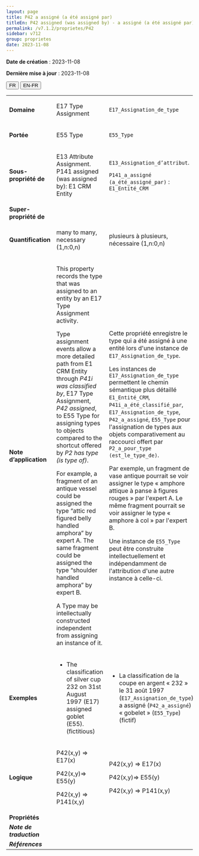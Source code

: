 ```yaml
---
layout: page
title: P42 a assigné (a été assigné par)
titleEn: P42 assigned (was assigned by) - a assigné (a été assigné par)
permalink: /v7.1.2/proprietes/P42
sidebar: v712
group: proprietes
date: 2023-11-08
---
```


**Date de création** : 2023-11-08

**Dernière mise à jour** : 2023-11-08

<div class="lang-buttons">
 <button id="fr" class="activate">FR</button>
 <button id="en-fr">EN-FR</button>
</div>

<table>
<tbody>
<tr>
<td><strong>Domaine</strong></td>
<td class="en">
<p>E17 Type Assignment</p>
</td>
<td>
<p><code class="language-plaintext highlighter-rouge">E17_Assignation_de_type</code></p>
</td>
</tr>
<tr>
<td><strong>Portée</strong></td>
<td class="en">
<p>E55 Type</p>
</td>
<td>
<p><code class="language-plaintext highlighter-rouge">E55_Type</code></p>
</td>
</tr>
<tr>
<td><strong>Sous-propriété de</strong></td>
<td class="en">
<p>E13 Attribute Assignment. P141 assigned (was assigned by): E1 CRM Entity</p>
</td>
<td>
<p><code class="language-plaintext highlighter-rouge">E13_Assignation_d’attribut</code>.</p>
<p><code class="language-plaintext highlighter-rouge">P141_a_assigné (a_été_assigné_par)</code> : <code class="language-plaintext highlighter-rouge">E1_Entité_CRM</code></p>
</td>
</tr>
<tr>
<td><strong>Super-propriété de</strong></td>
<td class="en">
</td>
<td>
</td>
</tr>
<tr>
<td><strong>Quantification</strong></td>
<td class="en">
<p>many to many, necessary (1,n:0,n)</p>
</td>
<td>
<p>plusieurs à plusieurs, nécessaire (1,n:0,n)</p>
</td>
</tr>
<tr>
<td><strong>Note d’application</strong></td>
<td class="en">
<p>This property records the type that was assigned to an entity by an E17 Type Assignment activity.</p>
<p>Type assignment events allow a more detailed path from E1 CRM Entity through <em>P41i was classified by</em>, E17 Type Assignment, <em>P42 assigned</em>, to E55 Type for assigning types to objects compared to the shortcut offered by <em>P2 has type (is type of)</em>.</p>
<p>For example, a fragment of an antique vessel could be assigned the type “attic red figured belly handled amphora” by expert A. The same fragment could be assigned the type “shoulder handled amphora” by expert B.</p>
<p>A Type may be intellectually constructed independent from assigning an instance of it.</p>
</td>
<td>
<p>Cette propriété enregistre le type qui a été assigné à une entité lors d'une instance de <code class="language-plaintext highlighter-rouge">E17_Assignation_de_type</code>.</p>
<p>Les instances de <code class="language-plaintext highlighter-rouge">E17_Assignation_de_type</code> permettent le chemin sémantique plus détaillé <code class="language-plaintext highlighter-rouge">E1_Entité_CRM</code>, <code class="language-plaintext highlighter-rouge">P41i_a_été_classifié_par</code>, <code class="language-plaintext highlighter-rouge">E17_Assignation_de_type</code>, <code class="language-plaintext highlighter-rouge">P42_a_assigné</code>, <code class="language-plaintext highlighter-rouge">E55_Type</code> pour l'assignation de types aux objets comparativement au raccourci offert par <code class="language-plaintext highlighter-rouge">P2_a_pour_type (est_le_type_de)</code>.</p>
<p>Par exemple, un fragment de vase antique pourrait se voir assigner le type « amphore attique à panse à figures rouges » par l'expert A. Le même fragment pourrait se voir assigner le type « amphore à col » par l'expert B.</p>
<p>Une instance de <code class="language-plaintext highlighter-rouge">E55_Type</code> peut être construite intellectuellement et indépendamment de l'attribution d'une autre instance à celle-ci.</p>
</td>
</tr>
<tr>
<td><strong>Exemples</strong></td>
<td class="en">
<ul>
<li><p>The classification of silver cup 232 on 31st August 1997 (E17) assigned goblet (E55). (fictitious) </p>
</li>
</ul>
</td>
<td>
<ul>
<li><p>La classification de la coupe en argent « 232 » le 31 août 1997 (<code class="language-plaintext highlighter-rouge">E17_Assignation_de_type</code>) a assigné (<code class="language-plaintext highlighter-rouge">P42_a_assigné</code>) « gobelet » (<code class="language-plaintext highlighter-rouge">E55_Type</code>) (fictif)</p>
</li>
</ul>
</td>
</tr>
<tr>
<td><strong>Logique</strong></td>
<td class="en">
<p>P42(x,y) ⇒ E17(x)</p>
<p>P42(x,y)⇒ E55(y)</p>
<p>P42(x,y) ⇒ P141(x,y) </p>
</td>
<td>
<p>P42(x,y) ⇒ E17(x)</p>
<p>P42(x,y)⇒ E55(y)</p>
<p>P42(x,y) ⇒ P141(x,y) </p>
</td>
</tr>
<tr>
<td><strong>Propriétés</strong></td>
<td class="en">
</td>
<td>
</td>
</tr>
<tr>
<td><strong><em>Note de traduction</em></strong></td>
<td colspan="2">
</td>
</tr>
<tr>
<td><strong><em>Références</em></strong></td>
<td colspan="2">
<p><em></em></p>
</td>
</tr>
</tbody>
</table>
